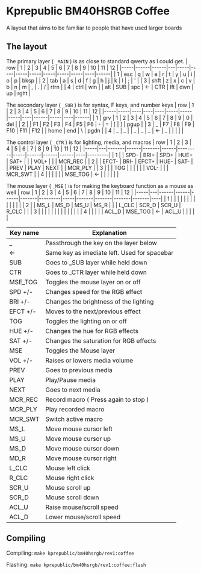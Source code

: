 # Kprepublic BM40HSRGB Coffee

A layout that aims to be familiar to people that have used larger boards

## The layout

The primary layer ( `_MAIN` ) is as close to standard qwerty as I could get.
| row | 1    | 2    | 3 | 4   | 5   | 6   | 7   | 8   | 9   | 10  | 11 | 12   |
|-----|------|------|---|-----|-----|-----|-----|-----|-----|-----|----|------|
| 1   | esc  |  q   | w |  e  |  r  |  t  | y   | u   | i   | o   | p  | bksp |
| 2   | tab  |  a   | s |  d  |  f  |  g  | h   | j   | k   | l   | ;  | '    |
| 3   | shft |  z   | x |  c  |  v  |  b  | n   | m   | ,   | .   | /  | rtrn |
| 4   | ctrl | win  |   | alt | SUB | spc | <- | CTR | lft | dwn | up | rght |

The secondary layer ( `_SUB` ) is for syntax, F keys, and number keys
| row | 1   | 2  | 3  | 4  | 5   | 6   | 7   | 8  | 9    | 10  | 11 | 12   |
|-----|-----|----|----|----|-----|-----|-----|----|------|-----|----|------|
| 1   | grv | 1  | 2  | 3  | 4   | 5   | 6   | 7  | 8    | 9   | 0  | del  |
| 2   |     | F1 | F2 | F3 | F4  | F5  | F6  | -  | =    | [   | ]  | pgup |
| 3   | _   | F7 | F8 | F9 | F10 | F11 | F12 |    | home | end | \  | pgdn |
| 4   | _   | _  |    | _  | _   | _   | <-  | _  |      |     |    |      |

The control layer ( `_CTR` ) is for lighting, media, and macros
| row | 1 | 2     | 3    | 4     | 5    | 6       | 7   | 8    | 9    | 10   | 11 | 12      |
|-----|---|-------|------|-------|------|---------|-----|------|------|------|----|---------|
| 1   |   | SPD-  | BRI+ | SPD+  | HUE+ | SAT+    |     |      | VOL+ |      |    | MCR_REC |
| 2   |   | EFCT- | BRI- | EFCT+ | HUE- | SAT-    |     | PREV | PLAY | NEXT |    | MCR_PLY |
| 3   |   |       | TOG  |       |      |         |     |      | VOL- |      |    | MCR_SWT |
| 4   |   |       |      |       |      | MSE_TOG | <-  |      |      |      |    |         |

The mouse layer ( `_MSE` ) is for making the keyboard function as a mouse as well
| row | 1 | 2    | 3    | 4    | 5     | 6       | 7   | 8     | 9     | 10    | 11    | 12 |
|-----|---|------|------|------|-------|---------|-----|-------|-------|-------|-------|----|
| 1   |   |      |      |      |       |         |     |       |       |       |       |    |
| 2   |   | MS_L | MS_D | MS_U | MS_R  |         |     | L_CLC | SCR_D | SCR_U | R_CLC |    |
| 3   |   |      |      |      |       |         |     |       |       |       |       |    |
| 4   |   |      |      |      | ACL_D | MSE_TOG | <-  | ACL_U |       |       |       |    |

| Key name | Explanation                                  |
|----------|----------------------------------------------|
| \_       | Passthrough the key on the layer below       |
| <-       | Same key as imediate left. Used for spacebar |
| SUB      | Goes to _SUB layer while held down           |
| CTR      | Goes to _CTR layer while held down           |
| MSE_TOG  | Toggles the mouse layer on or off            |
| SPD +/-  | Changes speed for the RGB effect             |
| BRI +/-  | Changes the brightness of the lighting       |
| EFCT +/- | Moves to the next/previous effect            |
| TOG      | Toggles the lighting on or off               |
| HUE +/-  | Changes the hue for RGB effects              |
| SAT +/-  | Changes the saturation for RGB effects       |
| MSE      | Toggles the Mouse layer                      |
| VOL +/-  | Raises or lowers media volume                |
| PREV     | Goes to previous media                       |
| PLAY     | Play/Pause media                             |
| NEXT     | Goes to next media                           |
| MCR_REC  | Record macro ( Press again to stop )         |
| MCR_PLY  | Play recorded macro                          |
| MCR_SWT  | Switch active macro                          |
| MS_L     | Move mouse cursor left                       |
| MS_U     | Move mouse cursor up                         |
| MS_D     | Move mouse cursor down                       |
| MD_R     | Move mouse cursor right                      |
| L_CLC    | Mouse left click                             |
| R_CLC    | Mouse right click                            |
| SCR_U    | Mouse scroll up                              |
| SCR_D    | Mouse scroll down                            |
| ACL_U    | Raise mouse/scroll speed                     |
| ACL_D    | Lower mouse/scroll speed                     |

## Compiling

Compiling: `make kprepublic/bm40hsrgb/rev1:coffee`

Flashing: `make kprepublic/bm40hsrgb/rev1:coffee:flash`
